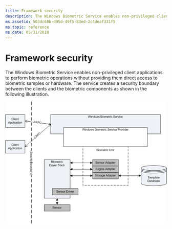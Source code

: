 ```yaml
---
title: Framework security
description: The Windows Biometric Service enables non-privileged client applications to perform biometric operations without providing them direct access to biometric samples or hardware.
ms.assetid: 503dc68b-d95d-49f5-83ed-2c4deaf331f5
ms.topic: reference
ms.date: 05/31/2018
---
```


# Framework security

The Windows Biometric Service enables non-privileged client applications to perform biometric operations without providing them direct access to biometric samples or hardware. The service creates a security boundary between the clients and the biometric components as shown in the following illustration.

![security boundary between the clients and the biometric components](images/bioframework-security.png)

 

 




